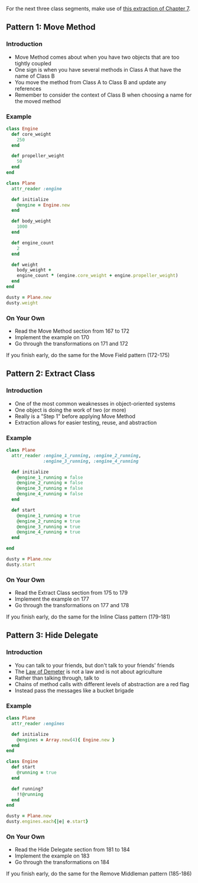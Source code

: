 

For the next three class segments, make use of
[this extraction of Chapter 7](https://dl.dropboxusercontent.com/u/69001/Refactoring/Refactoring%20-%20Chapter%207.pdf).

## Pattern 1: Move Method

### Introduction

* Move Method comes about when you have two objects that are too tightly coupled
* One sign is when you have several methods in Class A that have the name of Class B
* You move the method from Class A to Class B and update any references
* Remember to consider the context of Class B when choosing a name for the moved method

### Example

```ruby
class Engine
  def core_weight
    250
  end

  def propeller_weight
    50
  end
end

class Plane
  attr_reader :engine

  def initialize
    @engine = Engine.new
  end

  def body_weight
    1000
  end

  def engine_count
    2
  end

  def weight
    body_weight +
    engine_count * (engine.core_weight + engine.propeller_weight)
  end
end

dusty = Plane.new
dusty.weight
```

### On Your Own

* Read the Move Method section from 167 to 172
* Implement the example on 170
* Go through the transformations on 171 and 172

If you finish early, do the same for the Move Field pattern (172-175)

## Pattern 2: Extract Class

### Introduction

* One of the most common weaknesses in object-oriented systems
* One object is doing the work of two (or more)
* Really is a "Step 1" before applying Move Method
* Extraction allows for easier testing, reuse, and abstraction

### Example

```ruby
class Plane
  attr_reader :engine_1_running, :engine_2_running,
              :engine_3_running, :engine_4_running

  def initialize
    @engine_1_running = false
    @engine_2_running = false
    @engine_3_running = false
    @engine_4_running = false
  end

  def start
    @engine_1_running = true
    @engine_2_running = true
    @engine_3_running = true
    @engine_4_running = true
  end

end

dusty = Plane.new
dusty.start
```

### On Your Own

* Read the Extract Class section from 175 to 179
* Implement the example on 177
* Go through the transformations on 177 and 178

If you finish early, do the same for the Inline Class pattern (179-181)

## Pattern 3: Hide Delegate

### Introduction

* You can talk to your friends, but don't talk to your friends' friends
* The [Law of Demeter](http://en.wikipedia.org/wiki/Law_of_Demeter) is not a law
and is not about agriculture
* Rather than talking through, talk to
* Chains of method calls with different levels of abstraction are a red flag
* Instead pass the messages like a bucket brigade

### Example

```ruby
class Plane
  attr_reader :engines

  def initialize
    @engines = Array.new(4){ Engine.new }
  end
end

class Engine
  def start
    @running = true
  end

  def running?
    !!@running
  end
end

dusty = Plane.new
dusty.engines.each{|e| e.start}
```

### On Your Own

* Read the Hide Delegate section from 181 to 184
* Implement the example on 183
* Go through the transformations on 184

If you finish early, do the same for the Remove Middleman pattern (185-186)
